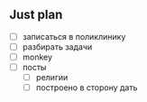## Just plan
- [ ] записаться в поликлинику
- [ ] разбирать задачи
- [ ] monkey
- [ ] посты
	- [ ] религии
	- [ ] построено в сторону дать
